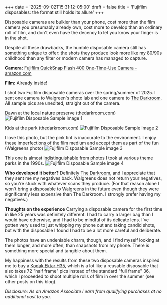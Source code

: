 +++
date = '2025-09-02T15:31:12-05:00'
draft = false
title = 'Fujifilm disposables: the format still holds its allure'
+++

Disposable cameras are bulkier than your phone, cost more than the film camera you presumably already own, cost more to develop than an ordinary roll of film, and don't even have the decency to let you know your finger is in the shot. 

Despite all these drawbacks, the humble disposable camera still has something unique to offer: the shots they produce look more like my 80/90s childhood than any filter or modern camera has managed to capture. 

**Camera:** [Fujifilm QuickSnap Flash 400 One-Time-Use Camera - amazon.com](https://amzn.to/42Bg8hK)

**Film:** Already inside!

I shot two Fujifilm disposable cameras over the spring/summer of 2025. I sent one camera to Walgreen's photo lab and one camera to [The Darkroom](https://thedarkroom.com). All sample pics are unedited, straight out of the camera.

Dawn at the local nature preserve (thedarkroom.com)
![Fujifilm Disposable Sample image 1](/img/fujifilm-disposable/scenery-shot.jpg)

Kids at the park (thedarkroom.com)
![Fujifilm Disposable Sample image 2](/img/fujifilm-disposable/swings.jpg)

I love this photo, but the pink tint is inaccurate to the environment. I enjoy these imperfections of the film medium and accept them as part of the fun (Walgreens photo)
![Fujifilm Disposable Sample image 3](/img/fujifilm-disposable/kiddos.jpg)

This one is almost indistinguishable from photos I took at various theme parks in the 1990s. 
![Fujifilm Disposable Sample image 4](/img/fujifilm-disposable/roller-coaster.jpg)

**Who developed it better?**
Definitely [The Darkroom](https://thedarkroom.com), and I appreciate that they sent me my negatives back. Walgreens does not return your negatives, so you're stuck with whatever scans they produce. (For that reason alone I won't bring a disposable to Walgreens in the future even though they were significantly less expensive than The Darkroom. I strongly prefer having my negatives.)

**Thoughts on the experience**
Carrying a disposable camera for the first time in like 25 years was definitely different. I had to carry a larger bag than I would have otherwise, and I had to be mindful of its delicate lens. I've gotten very used to just whipping my phone out and taking candid shots, but with the disposable I found I had to be a lot more careful and deliberate.

The photos have an undeniable charm, though, and I find myself looking at them longer, and more often, than snapshots from my phone. There is something more special and tangible about them. 

My happiness with the results from these two disposable cameras inspired me to buy a [Kodak Ektar H35](https://amzn.to/3J01D0e), which is a lot like a reusable disposable that also takes 72 "half frame" pics instead of the standard "full frame" 36, which I proceeded to shoot multiple rolls of film in over the summer (see other posts on this blog).

_Disclosure: As an Amazon Associate I earn from qualifying purchases at no additional cost to you._ 